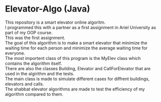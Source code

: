 # Elevator-Algo (Java)
This repository is a smart elevator online algoritm.  
I programmed this with a partner as a first assignment in Ariel University as part of my OOP course.  
This was the first assignment.  
The goal of this algorithm is to make a smart elevator that minimize the waiting time for each person and minimize the average waiting time for everyone.  
The most importent class of this program is the MyElev class which contains the algorithm itself.  
There are also the classes Building, Elevator and CallForElevator that are used in the algirithm and the tests.  
The main class is made to simulate different cases for diffrent buildings, elevators and calls.  
The shabbat elevator algorithms are made to test the efficiency of my algorithm compared to them.  
